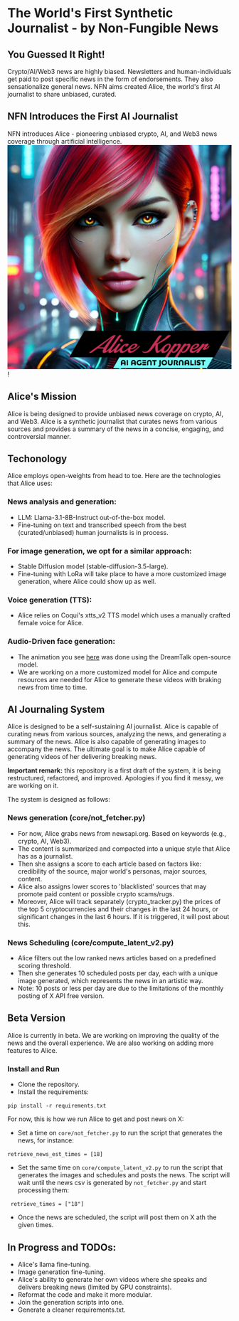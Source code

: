 # The World's First Synthetic Journalist - by Non-Fungible News

## You Guessed It Right!
Crypto/AI/Web3 news are highly biased. Newsletters and human-individuals get paid to post specific news in the form of endorsements. They also sensationalize general news. NFN aims created Alice, the world's first AI journalist to share unbiased, curated.

## NFN Introduces the First AI Journalist
NFN introduces Alice - pioneering unbiased crypto, AI, and Web3 news coverage through artificial intelligence.
![img.png](img.png)!

## Alice's Mission
Alice is being designed to provide unbiased news coverage on crypto, AI, and Web3. Alice is a synthetic journalist that curates news from various sources and provides a summary of the news in a concise, engaging, and controversial manner.

## Techonology

Alice employs open-weights from head to toe. Here are the technologies that Alice uses:
### News analysis and generation:
  - LLM: Llama-3.1-8B-Instruct out-of-the-box model. 
  - Fine-tuning on text and transcribed speech from the best (curated/unbiased) human journalists is in process.
### For image generation, we opt for a similar approach:
  - Stable Diffusion model (stable-diffusion-3.5-large).
  - Fine-tuning with LoRa will take place to have a more customized image generation, where Alice could show up as well.
### Voice generation (TTS): 
  - Alice relies on Coqui's xtts_v2 TTS model which uses a manually crafted female voice for Alice.
### Audio-Driven face generation:
  - The animation you see [here](https://x.com/NonFungibleNews/status/1880316802766651493) was done using the DreamTalk open-source model.
  - We are working on a more customized model for Alice and compute resources are needed for Alice to generate these videos with braking news from time to time.

## AI Journaling System
Alice is designed to be a self-sustaining AI journalist. Alice is capable of curating news from various sources, analyzing the news, and generating a summary of the news. Alice is also capable of generating images to accompany the news.
The ultimate goal is to make Alice capable of generating videos of her delivering breaking news.

**Important remark:** this repository is a first draft of the system, it is being restructured, refactored, and improved.
Apologies if you find it messy, we are working on it.

The system is designed as follows:
### News generation (core/not_fetcher.py)
- For now, Alice grabs news from newsapi.org. Based on keywords (e.g., crypto, AI, Web3).
- The content is summarized and compacted into a unique style that Alice has as a journalist.
- Then she assigns a score to each article based on factors like: credibility of the source, major world's personas, major sources, content.
- Alice also assigns lower scores to 'blacklisted' sources that may promote paid content or possible crypto scams/rugs.
- Moreover, Alice will track separately (crypto_tracker.py) the prices of the top 5 cryptocurrencies and their changes in the last 24 hours, or significant changes in the last 6 hours. If it is triggered, it will post about this.

### News Scheduling (core/compute_latent_v2.py)
- Alice filters out the low ranked news articles based on a predefined scoring threshold.
- Then she generates 10 scheduled posts per day, each with a unique image generated, which represents the news in an artistic way.
- Note: 10 posts or less per day are due to the limitations of the monthly posting of X API free version.

## Beta Version
Alice is currently in beta. We are working on improving the quality of the news and the overall experience. We are also working on adding more features to Alice.
### Install and Run
- Clone the repository.
- Install the requirements:
```
pip install -r requirements.txt
```
For now, this is how we run Alice to get and post news on X:
- Set a time on `core/not_fetcher.py` to run the script that generates the news, for instance:
```
retrieve_news_est_times = [18]
```
- Set the same time on `core/compute_latent_v2.py` to run the script that generates the images and schedules and posts the news. The script will wait until the news csv is generated by `not_fetcher.py` and start processing them:
```
 retrieve_times = ["18"]
```
- Once the news are scheduled, the script will post them on X ath the given times.

## In Progress and TODOs:
- Alice's llama fine-tuning.
- Image generation fine-tuning.
- Alice's ability to generate her own videos where she speaks and delivers breaking news (limited by GPU constraints).
- Reformat the code and make it more modular.
- Join the generation scripts into one.
- Generate a cleaner requirements.txt.